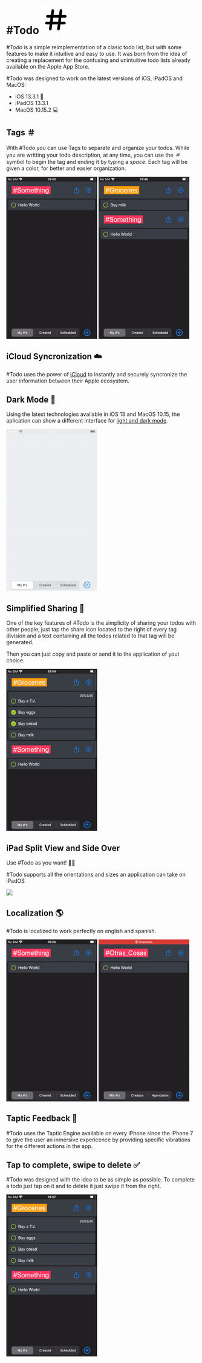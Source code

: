 # #Todo  ![](ReadmeAssets/logo.png)

*#Todo* is a simple reimplementation of a clasic todo list, but with some features to make it intuitive and easy to use. It was born from the idea of creating a replacement for the confusing and unintuitive todo lists already available on the Apple App Store.

#Todo was designed to work on the latest versions of iOS, iPadOS and MacOS:
+ iOS 13.3.1 📱
+ iPadOS 13.3.1 
+ MacOS 10.15.2 💻

## Tags ＃
With #Todo you can use Tags to separate and organize your todos. While you are writting your todo description, at any time, you can use the *＃* symbol to begin the tag and ending it by typing a *space*.
Each tag will be given a color, for better and easier organization.

![](ReadmeAssets/tags.gif)
![](ReadmeAssets/tags2.gif)


## iCloud Syncronization ☁️
#Todo uses the power of [iCloud](https://developer.apple.com/icloud/) to instantly and securely syncronize the user information between their Apple ecosystem.

## Dark Mode 🔲
Using the latest technologies available in iOS 13 and MacOS 10.15, the aplication can show a different interface for [light and dark mode](https://developer.apple.com/design/human-interface-guidelines/ios/visual-design/dark-mode/).

![](ReadmeAssets/darkMode.gif)

## Simplified Sharing 📲
One of the key features of #Todo is the simplicity of sharing your todos with other people, just tap the share icon located to the right of every tag division and a text containing all the todos related to that tag will be generated.

Then you can just copy and paste or send it to the application of yout choice. 

![](ReadmeAssets/sharing.gif)

## iPad Split View and Side Over
Use #Todo as you want! 🙌🏻

#Todo supports all the orientations and sizes an application can take on iPadOS

![](ReadmeAssets/splitView.gif)

## Localization 🌎
#Todo is localized to work perfectly on english and spanish.

![](ReadmeAssets/localization_english.gif)
![](ReadmeAssets/localization_spanish.gif)

## Taptic Feedback 📳
#Todo uses the Taptic Engine available on every iPhone since the iPhone 7 to give the user an inmersive expericence by providing specific vibrations for the different actions in the app.

## Tap to complete, swipe to delete ✅
#Todo was designed with the idea to be as simple as possible. To complete a todo just tap on it and to delete it just swipe it from the right.

![](ReadmeAssets/completeDelete.gif)

